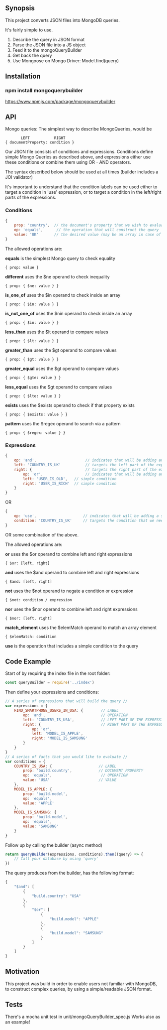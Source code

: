 ## Synopsis

This project converts JSON files into MongoDB queries.

It's fairly simple to use.

1) Describe the query in JSON format
2) Parse the JSON file into a JS object
3) Feed it to the mongoQueryBuilder
4) Get back the query
5) Use Mongoose on Mongo Driver: Model.find(query)

## Installation

### npm install mongoquerybuilder

https://www.npmjs.com/package/mongoquerybuilder

## API

Mongo queries: The simplest way to describe MongoQueries, would be

```
       LEFT           RIGHT
{ documentProperty: condition }
```

Our JSON file consists of conditions and expressions. Conditions define simple Mongo
Queries as described above, and expressions either use these conditions or combine
them using OR - AND operators.

The syntax described below should be used at all times (builder includes a JOI validator)

It's important to understand that the condition labels can be used
either to target a condition in 'use' expression, or to target a condition
in the left/right parts of the expressions.

### Conditions
```javascript
{
    prop: 'country',  // the document's property that we wish to evaluate
    op: 'equals',      // the operation that will construct the query
    value: 'UK'       // the desired value (may be an array in case of the "inside" operatio
}
```

The allowed operations are:

**equals** is the simplest Mongo query to check equality
```
{ prop: value }
```
**different** uses the $ne operand to check inequality
```
{ prop: { $ne: value } }
```
**is_one_of** uses the $in operand to check inside an array
```
{ prop: { $in: value } }
```
**is_not_one_of** uses the $nin operand to check inside an array
```
{ prop: { $in: value } }
```
**less_than** uses the $lt operand to compare values
```
{ prop: { $lt: value } }
```
**greater_than** uses the $gt operand to compare values
```
{ prop: { $gt: value } }
```
**greater_equal** uses the $gt operand to compare values
```
{ prop: { $gte: value } }
```
**less_equal** uses the $gt operand to compare values
```
{ prop: { $lte: value } }
```
**exists** uses the $exists operand to check if that property exists
```
{ prop: { $exists: value } }
```
**pattern** uses the $regex operand to search via a pattern
```
{ prop: { $regex: value } }
```

### Expressions
```javascript
{
    op: 'and',                      // indicates that will be adding an AND query
    left: 'COUNTRY_IS_UK'           // targets the left part of the expression (in this case a simple condition)
    right: {                        // targets the right part of the expression (in this case, another expression)
        op: 'or',                   // indicates that will be adding an OR query
        left: 'USER_IS_OLD',   // simple condition
        right: 'USER_IS_RICH'  // simple condition
    }
}
```

OR

```javascript
{
    op: 'use',                     // indicates that will be adding a simple condition in the expression
    condition: 'COUNTRY_IS_UK'     // targets the condition that we need to evaluate
}
```
OR some combination of the above.

The allowed operations are:

**or** uses the $or operand to combine left and right expressions
```
{ $or: [left, right]
```
**and** uses the $and operand to combine left and right expressions
```
{ $and: [left, right]
```
**not** uses the $not operand to negate a condition or expression
```
{ $not: condition / expression
```
**nor** uses the $nor operand to combine left and right expressions
```
{ $nor: [left, right]
```
**match_element** uses the $elemMatch operand to match an array element
```
{ $elemMatch: condition
```
**use** is the operation that includes a simple condition to the query

## Code Example

Start of by requiring the index file in the root folder:

```javascript
const queryBuilder = require('../index')
```

Then define your expressions and conditions:

```javascript
// A series of expressions that will build the query //
var expressions = {
    FIND_SMARTPHONE_USERS_IN_USA: {        // LABEL
        op: 'and',                         // OPERATION
        left: 'COUNTRY_IS_USA',            // LEFT PART OF THE EXPRESSION
        right: {                           // RIGHT PART OF THE EXPRESSION
            op: 'or',
            left: 'MODEL_IS_APPLE',
            right: 'MODEL_IS_SAMSUNG'
        }
    }
}
// A series of facts that you would like to evaluate //
var conditions = {
    COUNTRY_IS_USA: {                     // LABEL
        prop: 'build.country',            // DOCUMENT PROPERTY
        op: 'equals',                      // OPERATION
        value: 'USA'                      // VALUE
    },
    MODEL_IS_APPLE: {
        prop: 'build.model',
        op: 'equals',
        value: 'APPLE'
    },
    MODEL_IS_SAMSUNG: {
        prop: 'build.model',
        op: 'equals',
        value: 'SAMSUNG'
    }
}
```

Follow up by calling the builder (async method)

```javascript
return queryBuilder(expressions, conditions).then((query) => {
    // Call your database by using 'query'
})
````

The query produces from the builder, has the following format:
```javascript
{
    "$and": [
        {
            "build.country": "USA"
        },
        {
            "$or": [
                {
                    "build.model": "APPLE"
                },
                {
                    "build.model": "SAMSUNG"
                }
            ]
        }
    ]
}
```

## Motivation

This project was build in order to enable users not familiar with MongoDB, to construct complex queries,
by using a simple/readable JSON format.

## Tests

There's a mocha unit test in unit/mongoQueryBuilder_spec.js
Works also as an example!